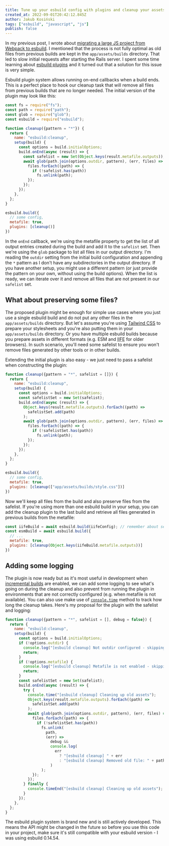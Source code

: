 ```yaml
---
title: Tune up your esbuild config with plugins and cleanup your assets directory
created_at: 2022-09-01T20:42:12.845Z
author: Jakub Kosiński
tags: ["esbuild", "javascript", "js"]
publish: false
---
```


In my previous post, I wrote about [migrating a large JS project from Webpack to esbuild](https://blog.arkency.com/how-i-migrated-a-rails-app-from-webpack-to-esbuild-and-got-smaller-and-faster-js-builds/). I mentioned that the process is not fully optimal as old files from previous builds are kept in the `app/assets/builds` directory. That led to slow initial requests after starting the Rails server. I spent some time learning about [esbuild plugins](https://esbuild.github.io/plugins/) and it turned out that a solution for this issue is very simple.

Esbuild plugin system allows running on-end callbacks when a build ends. This is a perfect place to hook our cleanup task that will remove all files from previous builds that are no longer needed. The initial version of the plugin may look like this:

```js
const fs = require("fs");
const path = require("path");
const glob = require("glob");
const esbuild = require("esbuild");

function cleanup({pattern = "*"}) {
  return {
    name: "esbuild:cleanup",
    setup(build) {
      const options = build.initialOptions;
      build.onEnd(async (result) => {
        const safelist = new Set(Object.keys(result.metafile.outputs));
        await glob(path.join(options.outdir, pattern), (err, files) => {
          files.forEach((path) => {
            if (!safelist.has(path))
              fs.unlink(path);
          });
        });
      });
    },
  };
}

esbuild.build({
  // some config,
  metafile: true,
  plugins: [cleanup()]
})
```

In the `onEnd` callback, we're using the metafile property to get the list of all output entries created during the build and add it to the `safelist` set. Then we're using the `glob` package to list all files in our output directory. I'm reading the `outdir` setting from the initial build configuration and appending the `*` pattern as I don't have any subdirectories in the output directory. If you have another setup, you might use a different pattern (or just provide the pattern on your own, without using the build options). When the list is ready, we can iterate over it and remove all files that are not present in our `safelist` set.

## What about preserving some files?

The proposed plugin might be enough for simple use cases where you just use a single esbuild build and do not put any other files in the `app/assets/builds` directory. But let's assume you're using [Tailwind CSS](https://tailwindcss.com) to prepare your stylesheets and you're also putting them in your `app/assets/builds` directory. Or you have multiple esbuild builds because you prepare assets in different formats (e.g. ESM and <abbr title="Immediately invoked function expression">IIFE</abbr> for older browsers). In such scenario, you'll need some safelist to ensure you won't remove files generated by other tools or in other builds.

Extending the initial plugin is also easy - we just need to pass a safelist when constructing the plugin:

```js
function cleanup({pattern = "*", safelist = []}) {
  return {
    name: "esbuild:cleanup",
    setup(build) {
      const options = build.initialOptions;
      const safelistSet = new Set(safelist);
      build.onEnd(async (result) => {
        Object.keys(result.metafile.outputs).forEach((path) =>
          safelistSet.add(path)
        );
        await glob(path.join(options.outdir, pattern), (err, files) => {
          files.forEach((path) => {
            if (!safelistSet.has(path))
              fs.unlink(path);
          });
        });
      });
    },
  };
}

esbuild.build({
  // some config,
  metafile: true,
  plugins: [cleanup(["app/assets/builds/style.css"])]
})
```

Now we'll keep all files from the build and also preserve files from the safelist. If you're using more than one esbuild build in your setup, you can add the cleanup plugin to the last build and retrieve all files generated in previous builds from the metafile:

```js
const iifeBuild = await esbuild.build(iifeConfig); // remember about setting metafile to true
const esmBuild = await esbuild.build({
  // ...
  metafile: true,
  plugins: [cleanup(Object.keys(iifeBuild.metafile.outputs))]
})
```

## Adding some logging

The plugin is now ready but as it's most useful in development when [incremental builds](https://esbuild.github.io/api/#incremental) are enabled, we can add some logging to see what's going on during the cleanup and also prevent from running the plugin in environments that are not correctly configured (e.g. when metafile is not available). You can also use make use of [`console.time`](https://developer.mozilla.org/en-US/docs/Web/API/console/time) method to track how long the cleanup takes. Here's my proposal for the plugin with the safelist and logging:

```js
function cleanup({pattern = "*", safelist = [], debug = false}) {
  return {
    name: "esbuild:cleanup",
    setup(build) {
      const options = build.initialOptions;
      if (!options.outdir) {
        console.log("[esbuild cleanup] Not outdir configured - skipping the cleanup");
        return;
      }
      if (!options.metafile) {
        console.log("[esbuild cleanup] Metafile is not enabled - skipping the cleanup");
        return;
      }
      const safelistSet = new Set(safelist);
      build.onEnd(async (result) => {
        try {
          console.time("[esbuild cleanup] Cleaning up old assets");
          Object.keys(result.metafile.outputs).forEach((path) =>
            safelistSet.add(path)
          );
          await glob(path.join(options.outdir, pattern), (err, files) => {
            files.forEach((path) => {
              if (!safelistSet.has(path))
                fs.unlink(
                  path,
                  (err) =>
                    debug &&
                    console.log(
                      err
                        ? "[esbuild cleanup] " + err
                        : "[esbuild cleanup] Removed old file: " + path
                    )
                );
            });
          });
        } finally {
          console.timeEnd("[esbuild cleanup] Cleaning up old assets");
        }
      });
    },
  };
}
```

The esbuild plugin system is brand new and is still actively developed. This means the API might be changed in the future so before you use this code in your project, make sure it's still compatible with your esbuild version - I was using esbuild 0.14.54.
